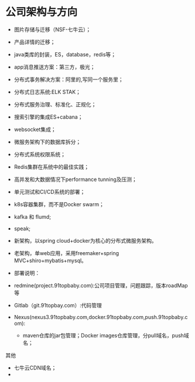 # 公司架构与方向

* 图片存储与迁移（NSF-七牛云）；
* 产品详情的迁移；
* java类库的封装，ES，database，redis等；
* app消息推送方案：第三方，极光；
* 分布式事务解决方案：阿里的,写同一个服务里；
* 分布式日志系统:ELK STAK；
* 分布式服务治理、标准化、正规化；
* 搜索引擎的集成ES+cabana；
* websocket集成；
* 微服务架构下的数据库拆分；
* 分布式系统权限系统；
* Redis集群在系统中的最佳实践；
* 高并发和大数据情况下performance tunning及压测；
* 单元测试和CI/CD系统的部署；
* k8s容器集群，而不是Docker swarm；

* kafka 和 flumd;
* speak;

* 新架构，以spring cloud+docker为核心的分布式微服务架构。
* 老架构，单web应用，采用freemaker+spring MVC+shiro+mybatis+mysql。

* 部署说明：
* redmine(project.91topbaby.com):公司项目管理，问题跟踪，版本roadMap等
* Gitlab（git.91topbay.com）:代码管理
* Nexus(nexus3.91topbaby.com,docker.91topbaby.com,push.91topbaby.com):
	* maven仓库的jar包管理；Docker images仓库管理，分pull域名，push域名；

其他

* 七牛云CDN域名；
* 